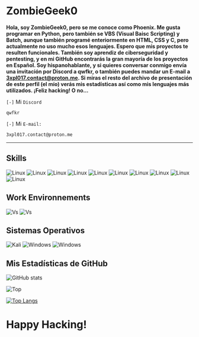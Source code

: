 # ZombieGeek0

__Hola, soy ZombieGeek0, pero se me conoce como Phoenix. Me gusta programar en Python, pero también se VBS (Visual Baisc Scripting) y Batch, aunque también programé enteriormente en HTML, CSS y C, pero actualmente no uso mucho esos lenguajes. Espero que mis proyectos te resulten funcionales. También soy aprendiz de ciberseguridad y pentesting, y en mi GitHub encontrarás la gran mayoría de los proyectos en Español. Soy hispanohablante, y si quieres conversar conmigo envía una invitación por Discord a qwfkr, o también puedes mandar un E-mail a 3xpl017.contact@proton.me. Si miras el resto del archivo de presentación de este perfil (el mío) verás mis estadísticas así como mis lenguajes más utilizados. ¡Feliz hacking! O no...__

`[-]` Mi `Discord`

    qwfkr
`[-]` Mi `E-mail:`

    3xpl017.contact@proton.me

<hr>

## Skills

![Linux](https://img.shields.io/badge/Debian-FCC624?style=for-the-badge&logo=linux&logoColor=black)
![Linux](https://img.shields.io/badge/VSCode-FCC624?style=for-the-badge&logo=visual%20studio%20code&logoColor=black)
![Linux](https://img.shields.io/badge/Python-FCC624?style=for-the-badge&logo=python&logoColor=black)
![Linux](https://img.shields.io/badge/Bash-FCC624?style=for-the-badge&logo=linux&logoColor=black)
![Linux](https://img.shields.io/badge/Batch-FCC624?style=for-the-badge&logo=windows&logoColor=black)
![Linux](https://img.shields.io/badge/VBS-FCC624?style=for-the-badge&logo=vbs&logoColor=black)
![Linux](https://img.shields.io/badge/GitHub-FCC624?style=for-the-badge&logo=github&logoColor=black)
![Linux](https://img.shields.io/badge/Markdown-FCC624?style=for-the-badge&logo=markdown&logoColor=black)
![Linux](https://img.shields.io/badge/HTML-FCC624?style=for-the-badge&logo=html&logoColor=black)
![Linux](https://img.shields.io/badge/CSS-FCC624?style=for-the-badge&logo=css&logoColor=black)


## Work Environnements
![Vs](https://img.shields.io/badge/Visual_Studio_Code-0078D4?style=for-the-badge&logo=visual%20studio%20code&logoColor=white)
![Vs](https://img.shields.io/badge/Windows_Notepad-0078D4?style=for-the-badge&logo=notepad&logoColor=white)

## Sistemas Operativos
![Kali](https://img.shields.io/badge/Kali_Linux-557C94?style=for-the-badge&logo=kali-linux&logoColor=white)
![Windows](https://img.shields.io/badge/Debian-557C94?style=for-the-badge&logo=debian&logoColor=white)
![Windows](https://img.shields.io/badge/Windows-557C94?style=for-the-badge&logo=windows&logoColor=white)

## Mis Estadísticas de GitHub
![GitHub stats](https://github-readme-stats.vercel.app/api?username=ZombieGeek0&show_icons=true&theme=radical)

![Top](https://github-readme-stats.vercel.app/api/top-langs/?username=ZombieGeek0&hide_progress=true&theme=radical)

[![Top Langs](https://github-readme-stats.vercel.app/api/top-langs/?username=ZombieGeek0&langs_count=8&theme=radical)](https://github.com/ZombieGeek0/github-readme-stats)

# Happy Hacking!
